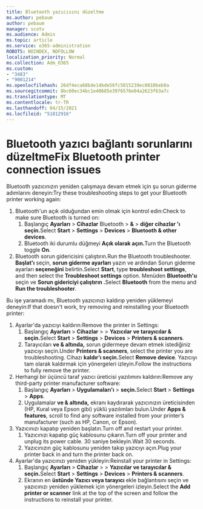 ```yaml
---
title: Bluetooth yazıcısını düzeltme
ms.author: pebaum
author: pebaum
manager: scotv
ms.audience: Admin
ms.topic: article
ms.service: o365-administration
ROBOTS: NOINDEX, NOFOLLOW
localization_priority: Normal
ms.collection: Adm_O365
ms.custom:
- "3483"
- "9001214"
ms.openlocfilehash: 26df4eca68b4e14bde56fc5015239ec0810beb0a
ms.sourcegitcommit: 8bc60ec34bc1e40685e3976576e04a2623f63a7c
ms.translationtype: MT
ms.contentlocale: tr-TR
ms.lasthandoff: 04/15/2021
ms.locfileid: "51812916"
---
```

# <a name="fix-bluetooth-printer-connection-issues"></a><span data-ttu-id="98e27-102">Bluetooth yazıcı bağlantı sorunlarını düzeltme</span><span class="sxs-lookup"><span data-stu-id="98e27-102">Fix Bluetooth printer connection issues</span></span>

<span data-ttu-id="98e27-103">Bluetooth yazıcınızın yeniden çalışmaya devam etmek için şu sorun giderme adımlarını deneyin:</span><span class="sxs-lookup"><span data-stu-id="98e27-103">Try these troubleshooting steps to get your Bluetooth printer working again:</span></span>


1. <span data-ttu-id="98e27-104">Bluetooth'un açık olduğundan emin olmak için kontrol edin:</span><span class="sxs-lookup"><span data-stu-id="98e27-104">Check to make sure Bluetooth is turned on:</span></span>
    1. <span data-ttu-id="98e27-105">Başlangıç **Ayarları**  >  **Cihazlar** Bluetooth  >  **&**  >  **diğer cihazlar 'ı seçin.**</span><span class="sxs-lookup"><span data-stu-id="98e27-105">Select **Start** > **Settings** > **Devices** > **Bluetooth & other devices**.</span></span>
    2. <span data-ttu-id="98e27-106">Bluetooth iki durumlu düğmeyi **Açık olarak açın.**</span><span class="sxs-lookup"><span data-stu-id="98e27-106">Turn the Bluetooth toggle **On**.</span></span>
2. <span data-ttu-id="98e27-107">Bluetooth sorun gidericisini çalıştırın.</span><span class="sxs-lookup"><span data-stu-id="98e27-107">Run the Bluetooth troubleshooter.</span></span> <br>
    <span data-ttu-id="98e27-108">**Başlat'ı** seçin, **sorun giderme ayarları** yazın ve ardından Sorun giderme ayarları **seçeneğini** belirtin.</span><span class="sxs-lookup"><span data-stu-id="98e27-108">Select **Start**, type **troubleshoot settings**, and then select the **Troubleshoot settings** option.</span></span> <span data-ttu-id="98e27-109">Menüden **Bluetooth'u** seçin ve **Sorun gidericiyi çalıştırın .**</span><span class="sxs-lookup"><span data-stu-id="98e27-109">Select **Bluetooth** from the menu and **Run the troubleshooter**.</span></span>

<span data-ttu-id="98e27-110">Bu işe yaramadı mı, Bluetooth yazıcınızı kaldırıp yeniden yüklemeyi deneyin:</span><span class="sxs-lookup"><span data-stu-id="98e27-110">If that doesn't work, try removing and reinstalling your Bluetooth printer:</span></span>

1. <span data-ttu-id="98e27-111">Ayarlar'da yazıcıyı kaldırın:</span><span class="sxs-lookup"><span data-stu-id="98e27-111">Remove the printer in Settings:</span></span>
    1. <span data-ttu-id="98e27-112">Başlangıç **Ayarları**  >  **Cihazlar**  >    >  **Yazıcılar ve tarayıcılar & seçin.**</span><span class="sxs-lookup"><span data-stu-id="98e27-112">Select **Start** > **Settings** > **Devices** > **Printers & scanners**.</span></span>
    2. <span data-ttu-id="98e27-113">Tarayıcıları **ve & altında,** sorun gidermeye devam etmek istediğiniz yazıcıyı seçin.</span><span class="sxs-lookup"><span data-stu-id="98e27-113">Under **Printers & scanners**, select the printer you are troubleshooting.</span></span> <span data-ttu-id="98e27-114">Cihazı **kaldır'ı seçin.**</span><span class="sxs-lookup"><span data-stu-id="98e27-114">Select **Remove device**.</span></span> <span data-ttu-id="98e27-115">Yazıcıyı tam olarak kaldırmak için yönergeleri izleyin.</span><span class="sxs-lookup"><span data-stu-id="98e27-115">Follow the instructions to fully remove the printer.</span></span>
2. <span data-ttu-id="98e27-116">Herhangi bir üçüncü taraf yazıcı üreticisi yazılımını kaldırın:</span><span class="sxs-lookup"><span data-stu-id="98e27-116">Remove any third-party printer manufacturer software:</span></span>
    1. <span data-ttu-id="98e27-117">Başlangıç **Ayarları**  >  **Uygulamaları'ı**  >  **seçin.**</span><span class="sxs-lookup"><span data-stu-id="98e27-117">Select **Start** > **Settings** > **Apps**.</span></span>
    2. <span data-ttu-id="98e27-118">Uygulamalar **ve & altında,** ekranı kaydırarak yazıcınızın üreticisinden (HP, Kural veya Epson gibi) yüklü yazılımları bulun.</span><span class="sxs-lookup"><span data-stu-id="98e27-118">Under **Apps & features**, scroll to find any software installed from your printer’s manufacturer (such as HP, Canon, or Epson).</span></span>
3. <span data-ttu-id="98e27-119">Yazıcınızı kapatıp yeniden başlatın.</span><span class="sxs-lookup"><span data-stu-id="98e27-119">Turn off and restart your printer.</span></span>
   1. <span data-ttu-id="98e27-120">Yazıcınızı kapatıp güç kablosunu çıkarın.</span><span class="sxs-lookup"><span data-stu-id="98e27-120">Turn off your printer and unplug its power cable.</span></span> <span data-ttu-id="98e27-121">30 saniye bekleyin.</span><span class="sxs-lookup"><span data-stu-id="98e27-121">Wait 30 seconds.</span></span> 
   2. <span data-ttu-id="98e27-122">Yazıcınızın güç kablosunu yeniden takıp yazıcıyı açın.</span><span class="sxs-lookup"><span data-stu-id="98e27-122">Plug your printer back in and turn the printer back on.</span></span>
4. <span data-ttu-id="98e27-123">Ayarlar'da yazıcınızı yeniden yükleyin:</span><span class="sxs-lookup"><span data-stu-id="98e27-123">Reinstall your printer in Settings:</span></span>
    1. <span data-ttu-id="98e27-124">Başlangıç **Ayarları**  >  **Cihazlar**  >    >  **Yazıcılar ve tarayıcılar & seçin.**</span><span class="sxs-lookup"><span data-stu-id="98e27-124">Select **Start** > **Settings** > **Devices** > **Printers & scanners**.</span></span>
    2. <span data-ttu-id="98e27-125">Ekranın en **üstünde Yazıcı veya tarayıcı** ekle bağlantısını seçin ve yazıcınızı yeniden yüklemek için yönergeleri izleyin.</span><span class="sxs-lookup"><span data-stu-id="98e27-125">Select the **Add printer or scanner** link at the top of the screen and follow the instructions to reinstall your printer.</span></span>
